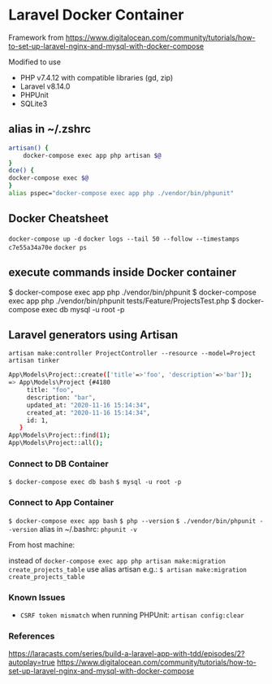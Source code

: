 # Laravel Docker Container

Framework from https://www.digitalocean.com/community/tutorials/how-to-set-up-laravel-nginx-and-mysql-with-docker-compose

Modified to use
* PHP v7.4.12 with compatible libraries (gd, zip)
* Laravel v8.14.0
* PHPUnit
* SQLite3

## alias in ~/.zshrc

```bash
artisan() {
    docker-compose exec app php artisan $@
}
dce() {
docker-compose exec $@
}
alias pspec="docker-compose exec app php ./vendor/bin/phpunit"
```

## Docker Cheatsheet
```docker-compose up -d```
```docker logs --tail 50 --follow --timestamps c7e55a34a70e```
```docker ps```

## execute commands inside Docker container
$ docker-compose exec app php ./vendor/bin/phpunit
$ docker-compose exec app php ./vendor/bin/phpunit tests/Feature/ProjectsTest.php
$ docker-compose exec db mysql -u root -p

## Laravel generators using Artisan

`artisan make:controller ProjectController --resource --model=Project`
`artisan tinker`
```bash
App\Models\Project::create(['title'=>'foo', 'description'=>'bar']);
=> App\Models\Project {#4180
     title: "foo",
     description: "bar",
     updated_at: "2020-11-16 15:14:34",
     created_at: "2020-11-16 15:14:34",
     id: 1,
   }
App\Models\Project::find(1);
App\Models\Project::all();
```

### Connect to DB Container
`$ docker-compose exec db bash`
`$ mysql -u root -p`

### Connect to App Container
`$ docker-compose exec app bash`
`$ php --version`
`$ ./vendor/bin/phpunit --version`
alias in ~/.bashrc: `phpunit -v`

From host machine:

instead of `docker-compose exec app php artisan make:migration create_projects_table` use alias artisan e.g.:
```$ artisan make:migration create_projects_table```

### Known Issues
- ```CSRF token mismatch``` when running PHPUnit: ```artisan config:clear```



### References
https://laracasts.com/series/build-a-laravel-app-with-tdd/episodes/2?autoplay=true
https://www.digitalocean.com/community/tutorials/how-to-set-up-laravel-nginx-and-mysql-with-docker-compose